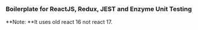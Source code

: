 ### Boilerplate for ReactJS, Redux, JEST and Enzyme Unit Testing
**Note: **It uses old react 16 not react 17.